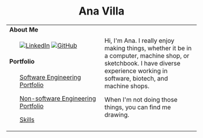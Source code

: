 <h1 align="center">Ana Villa</h1>
<table>
  <tbody>
    <tr>
      <td><b>About Me</b></td>
      <td width="50%" rowspan="4">
        <p>Hi, I'm Ana. I really enjoy making things, whether it be in a computer, machine shop, or sketchbook. I have diverse experience working in software, biotech, and machine shops.</p>
        <p>When I'm not doing those things, you can find me drawing.</p>
      </td>
    </tr>
    <tr>
      <td>
        <ul>
          <a href="https://www.linkedin.com/in/ana-villa-03817367/"><img src="https://img.shields.io/badge/LinkedIn-0077B5?style=for-the-badge&logo=linkedin&logoColor=white" alt="LinkedIn"></a>
          <a href="https://github.com/Avillameza/"><img src="https://img.shields.io/badge/GitHub-100000?style=for-the-badge&logo=github&logoColor=white" alt="GitHub"></a>
        </ul>
      </td>
    </tr>
    <tr><td><b>Portfolio</b></td></tr>
    <tr>
      <td width="50%">
        <ul>
          <p><a href="./Pages/projects.md">Software Engineering Portfolio</a></p>
          <p><a href="https://villaanaengineering.files.wordpress.com/2018/05/ana-villa_engineering-portfolio.pdf">Non-software Engineering Portfolio</p>
          <p><a href="./Pages/qualifications.md">Skills</a></p>
        </ul>
      </td>
    </tr>
  </tbody>
</table>